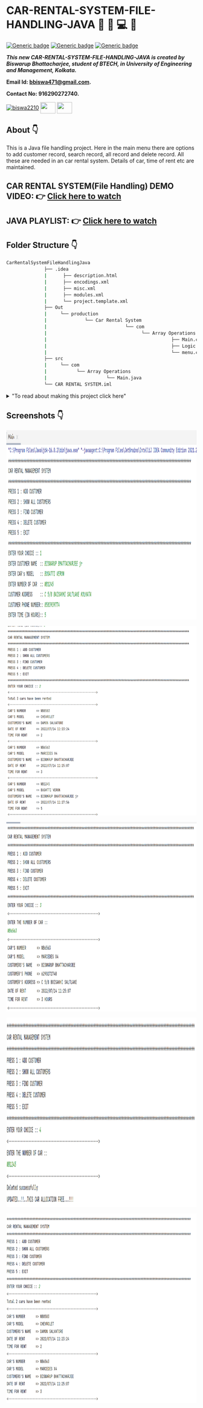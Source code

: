 # CAR-RENTAL-SYSTEM-FILE-HANDLING-JAVA :star_struck: :open_file_folder: :computer: :closed_book:

[![Generic badge](https://img.shields.io/badge/java%20-programming-brightgreen)](https://shields.io/) [![Generic badge](https://img.shields.io/badge/JDK-version%2016-ff69b4)](https://shields.io/) [![Generic badge](https://img.shields.io/badge/file-handling-success)](https://shields.io/)
<br>

***This new CAR-RENTAL-SYSTEM-FILE-HANDLING-JAVA is created by Biswarup Bhattacharjee, student of BTECH, in University of Engineering and Management, Kolkata.***

**Email Id: bbiswa471@gmail.com.** 

**Contact No: 916290272740.** 


<p align="left">
<a href="https://www.facebook.com/profile.php?id=100070395300810" target="blank"><img align="center" src="https://cdn.jsdelivr.net/npm/simple-icons@3.0.1/icons/facebook.svg" alt="biswa2210" height="30" width="40" /></a>
<a href="https://instagram.com/biswarup2210" target="blank"><img align="center" src="https://cdn.jsdelivr.net/npm/simple-icons@3.0.1/icons/instagram.svg" alt="" height="30" width="40" /></a>
<a href="https://github.com/biswa2210/biswa2210" target="blank"><img align="center" src="https://cdn.jsdelivr.net/npm/simple-icons@3.0.1/icons/github.svg" alt="" height="30" width="40" /></a>
</p>

## About :point_down: 

<div align="justified">
 
This is a Java file handling project. Here in the main menu there are options to add customer record, search record, all record and delete record. All these are needed in an car rental system. Details of car, time of rent etc are maintained.

</div>

## CAR RENTAL SYSTEM(File Handling) DEMO VIDEO: :point_right: <a href="https://www.youtube.com/watch?v=owSPvkppOIk&list=PL0lbDlMJ1h4hUbx_a40pP1nGYfTTvhf_0&index=5">Click here to watch</a>

## JAVA PLAYLIST: :point_right: <a href="https://www.youtube.com/watch?v=bCoFqFb76Jc&list=PL0lbDlMJ1h4hUbx_a40pP1nGYfTTvhf_0">Click here to watch</a>

## Folder Structure :point_down:

```bash
CarRentalSystemFileHandlingJava
              ├── .idea
              |      ├── description.html
              |      ├── encodings.xml
              |      ├── misc.xml
              |      ├── modules.xml
              |      └── project.template.xml
              ├── Out
              |     └── production
              |              └── Car Rental System
              |                             └── com
              |                                   └── Array Operations
              |                                              ├── Main.class
              |                                              ├── Logic.class
              |                                              └── menu.class
              ├── src
              |     └── com
              |           └── Array Operations
              |                      └── Main.java
              └── CAR RENTAL SYSTEM.iml
```

<details>
    <summary>
        "To read about making this project click here"

   </summary>

## Making :point_down:

I have made this project using Java Programming Language. Here I have created the functionalities. Here the record is created in a record.txt file. When we delete or update a record then the older file get deleted and new file is created here. I have used Idea Inteelij for java.
 
</details>
    
## Screenshots :point_down: 

<div align="center">

<a href="car1.png"><img src="car1.png" width="800" height= "500"></a>

<a href="car2.png"><img src="car2.png" width="800" height= "500"></a>

<a href="car3.png"><img src="car3.png" width="800" height= "500"></a>

<a href="car4.png"><img src="car4.png" width="800" height= "500"></a>

<a href="car5.png"><img src="car5.png" width="800" height= "500"></a>
</div>


